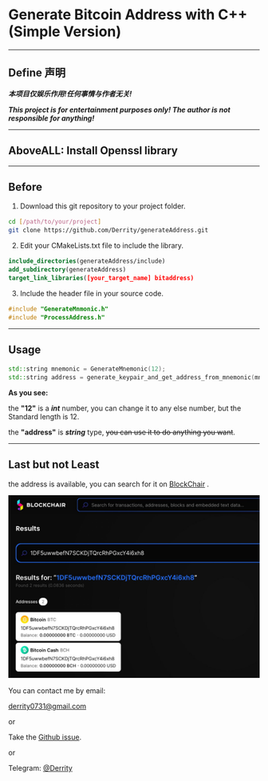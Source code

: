 # Generate Bitcoin Address with C++ (Simple Version)

--------

## Define 声明


***本项目仅娱乐作用!任何事情与作者无关!***

***This project is for entertainment purposes only! The author is not responsible for anything!***

------

## **AboveALL: Install Openssl library**

------
## Before

1. Download this git repository to your project folder.
```bash
cd [/path/to/your/project]
git clone https://github.com/Derrity/generateAddress.git
```
2. Edit your CMakeLists.txt file to include the library.
```cmake
include_directories(generateAddress/include)
add_subdirectory(generateAddress)
target_link_libraries([your_target_name] bitaddress)
```
3. Include the header file in your source code.
```cpp
#include "GenerateMnmonic.h"
#include "ProcessAddress.h"
```

-----

## Usage
```cpp
std::string mnemonic = GenerateMnemonic(12);
std::string address = generate_keypair_and_get_address_from_mnemonic(mnemonic.c_str());
```

**As you see:**

the **"12"** is a ***int*** number, you can change it to any else number, but the Standard length is 12.

the **"address"** is ***string*** type, ~~you can use it to do anything you want~~.


------
## Last but not Least

the address is available, you can search for it on [BlockChair](https://blockchair.com/) .

![BlockChair](img/1.jpg)

You can contact me by email:

derrity0731@gmail.com

or

Take the [Github issue](https://github.com/Derrity/generateAddress/issues).

or 

Telegram: [@Derrity](https://t.me/Derrity)